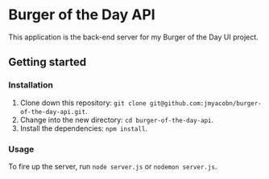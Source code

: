 # Burger of the Day API
This application is the back-end server for my Burger of the Day UI project.

## Getting started

### Installation
1. Clone down this repository: `git clone git@github.com:jmyacobn/burger-of-the-day-api.git`.
2. Change into the new directory: `cd burger-of-the-day-api`.
3. Install the dependencies: `npm install`.

### Usage
To fire up the server, run `node server.js` or `nodemon server.js`.
